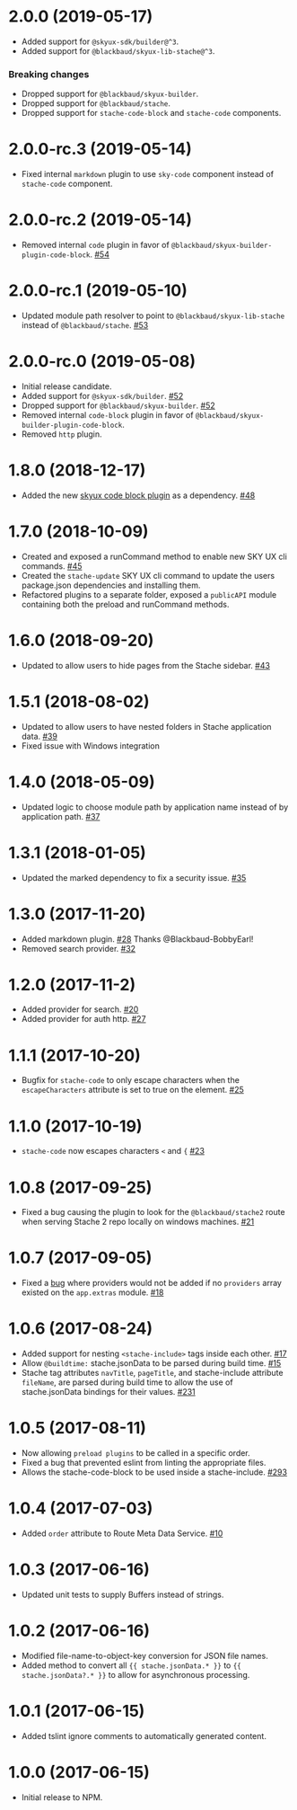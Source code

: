 # 2.0.0 (2019-05-17)

- Added support for `@skyux-sdk/builder@^3`.
- Added support for `@blackbaud/skyux-lib-stache@^3`.

### Breaking changes

- Dropped support for `@blackbaud/skyux-builder`.
- Dropped support for `@blackbaud/stache`.
- Dropped support for `stache-code-block` and `stache-code` components.

# 2.0.0-rc.3 (2019-05-14)

- Fixed internal `markdown` plugin to use `sky-code` component instead of `stache-code` component.

# 2.0.0-rc.2 (2019-05-14)

- Removed internal `code` plugin in favor of `@blackbaud/skyux-builder-plugin-code-block`. [#54](https://github.com/blackbaud/skyux-builder-plugin-stache/pull/54)

# 2.0.0-rc.1 (2019-05-10)

- Updated module path resolver to point to `@blackbaud/skyux-lib-stache` instead of `@blackbaud/stache`. [#53](https://github.com/blackbaud/skyux-builder-plugin-stache/pull/53)

# 2.0.0-rc.0 (2019-05-08)

- Initial release candidate.
- Added support for `@skyux-sdk/builder`. [#52](https://github.com/blackbaud/skyux-builder-plugin-stache/pull/52)
- Dropped support for `@blackbaud/skyux-builder`. [#52](https://github.com/blackbaud/skyux-builder-plugin-stache/pull/52)
- Removed internal `code-block` plugin in favor of `@blackbaud/skyux-builder-plugin-code-block`.
- Removed `http` plugin.

# 1.8.0 (2018-12-17)

- Added the new [skyux code block plugin](https://github.com/blackbaud/skyux-builder-plugin-code-block) as a dependency. [#48](https://github.com/blackbaud/skyux-builder-plugin-stache/pull/48)

# 1.7.0 (2018-10-09)

- Created and exposed a runCommand method to enable new SKY UX cli commands. [#45](https://github.com/blackbaud/skyux-builder-plugin-stache/pull/45)
- Created the `stache-update` SKY UX cli command to update the users package.json dependencies and installing them.
- Refactored plugins to a separate folder, exposed a `publicAPI` module containing both the preload and runCommand methods.

# 1.6.0 (2018-09-20)

- Updated to allow users to hide pages from the Stache sidebar. [#43](https://github.com/blackbaud/skyux-builder-plugin-stache/pull/43)

# 1.5.1 (2018-08-02)

- Updated to allow users to have nested folders in Stache application data. [#39](https://github.com/blackbaud/skyux-builder-plugin-stache/pull/39)
- Fixed issue with Windows integration

# 1.4.0 (2018-05-09)

- Updated logic to choose module path by application name instead of by application path. [#37](https://github.com/blackbaud/skyux-builder-plugin-stache/pull/37)

# 1.3.1 (2018-01-05)

- Updated the marked dependency to fix a security issue. [#35](https://github.com/blackbaud/skyux-builder-plugin-stache/pull/35)

# 1.3.0 (2017-11-20)

- Added markdown plugin. [#28](https://github.com/blackbaud/skyux-builder-plugin-stache/pull/28) Thanks @Blackbaud-BobbyEarl!
- Removed search provider. [#32](https://github.com/blackbaud/skyux-builder-plugin-stache/pull/32)

# 1.2.0 (2017-11-2)

- Added provider for search. [#20](https://github.com/blackbaud/skyux-builder-plugin-stache/pull/20)
- Added provider for auth http. [#27](https://github.com/blackbaud/skyux-builder-plugin-stache/pull/27)

# 1.1.1 (2017-10-20)

- Bugfix for `stache-code` to only escape characters when the `escapeCharacters` attribute is set to true on the element. [#25](https://github.com/blackbaud/skyux-builder-plugin-stache/pull/25)

# 1.1.0 (2017-10-19)

- `stache-code` now escapes characters `<` and `{` [#23](https://github.com/blackbaud/skyux-builder-plugin-stache/pull/23)

# 1.0.8 (2017-09-25)

- Fixed a bug causing the plugin to look for the `@blackbaud/stache2` route when serving Stache 2 repo locally on windows machines. [#21](https://github.com/blackbaud/skyux-builder-plugin-stache/pull/21)

# 1.0.7 (2017-09-05)

- Fixed a [bug](https://github.com/blackbaud/stache2/issues/290) where providers would not be added if no `providers` array existed on the `app.extras` module. [#18](https://github.com/blackbaud/skyux-builder-plugin-stache/pull/18)

# 1.0.6 (2017-08-24)

- Added support for nesting `<stache-include>` tags inside each other. [#17](https://github.com/blackbaud/skyux-builder-plugin-stache/pull/17)
- Allow `@buildtime:` stache.jsonData to be parsed during build time. [#15](https://github.com/blackbaud/skyux-builder-plugin-stache/pull/15)
- Stache tag attributes `navTitle`, `pageTitle`, and stache-include attribute `fileName`, are parsed during build time to allow the use of stache.jsonData bindings for their values. [#231](https://github.com/blackbaud/stache2/issues/231)

# 1.0.5 (2017-08-11)

- Now allowing `preload plugins` to be called in a specific order.
- Fixed a bug that prevented eslint from linting the appropriate files.
- Allows the stache-code-block to be used inside a stache-include.  [#293](https://github.com/blackbaud/stache2/issues/293)

# 1.0.4 (2017-07-03)

- Added `order` attribute to Route Meta Data Service. [#10](https://github.com/blackbaud/skyux-builder-plugin-stache/pull/10)

# 1.0.3 (2017-06-16)

- Updated unit tests to supply Buffers instead of strings.

# 1.0.2 (2017-06-16)

- Modified file-name-to-object-key conversion for JSON file names.
- Added method to convert all `{{ stache.jsonData.* }}` to `{{ stache.jsonData?.* }}` to allow for asynchronous processing.

# 1.0.1 (2017-06-15)

- Added tslint ignore comments to automatically generated content.

# 1.0.0 (2017-06-15)

- Initial release to NPM.
